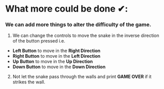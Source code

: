# What more could be done ✔:

### We can add more things to alter the difficulty of the game.<br/>

1. We can change the controls to move the snake in the inverse direction of the button pressed i.e.<br/>
  
*  **Left Button** to move in the **Right Direction**
*  **Right Button** to move in the **Left Direction**
*  **Up Button** to move in the **Up Direction**
*  **Down Button** to move in the **Down Direction**

2. Not let the snake pass through the walls and print **GAME OVER** if it strikes the wall.
